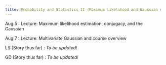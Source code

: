 ```yaml
---
title: Probability and Statistics II (Maximum likelihood and Gaussian distribution)
---
```

Aug 5
: Lecture: Maximum likelihood estimation, conjugacy, and the Gaussian

Aug 7
: Lecture: Multivariate Gaussian and course overview

LS (Story thus far)
: *To be updated!*

GD (Story thus far)
: *To be updated!*

